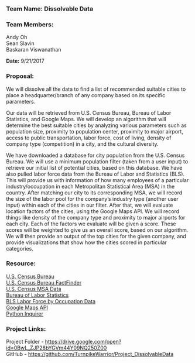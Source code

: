 ### Team Name: Dissolvable Data

### Team Members: 	
Andy Oh  
Sean Slavin  
Baskaran Viswanathan  

**Date:** 9/21/2017 

### Proposal: 
We will dissolve all the data to find a list of recommended suitable cities to place a headquarter/branch of any company based on its specific parameters. 

Our data will be retrieved from U.S. Census Bureau, Bureau of Labor Statistics, and Google Maps. We will develop an algorithm that will determine the best suitable cities by analyzing various parameters such as population size, proximity to population center, proximity to major airport, access to public transportation, labor force, cost of living, density of company type (competition) in a city, and the cultural diversity. 

We have downloaded a database for city population from the U.S. Census Bureau. We will use a minimum population filter (taken from a user input) to retrieve our initial list of potential cities, based on this database. We have also pulled labor force data from the Bureau of Labor and Statistics (BLS). This will provide us with information of how many employees of a particular industry/occupation in each Metropolitan Statistical Area (MSA) in the country. After matching our city to its corresponding MSA, we will record the size of the labor pool for the company’s industry type (another user input) within each of the cities in our filter. After that, we will evaluate location factors of the cities, using the Google Maps API. We will record things like density of the company type and proximity to major airports for each city. Each of the factors we evaluate will be given a score. These scores will be weighted to give us an overall score, based on our algorithm. We will then provide an output of the top cities for the given company, and provide visualizations that show how the cities scored in particular categories.

### Resource: 
[U.S. Census Bureau](https://www.census.gov/)     
[U.S. Census Bureau FactFinder](https://factfinder.census.gov/faces/nav/jsf/pages/index.xhtml)  
[U.S. Census MSA Data](https://www.census.gov/geographies/reference-files/time-series/demo/metro-micro/delineation-files.html)  
[Bureau of Labor Statistics](https://www.bls.gov/)  
[BLS Labor Force by Occupation Data](https://www.bls.gov/oes/tables.htm)  
[Google Maps API](https://developers.google.com/maps)  
[Python Inquirer](https://pypi.python.org/pypi/inquirer)  

### Project Links: 
Project Folder - https://drive.google.com/open?id=0BwL_ZJP28bYGVm44Y09NQ250Z00  
GitHub - https://github.com/TurnpikeWarrior/Project_DissolvableData  
